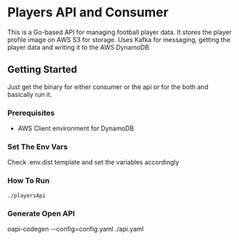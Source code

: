 # Players API and Consumer

This is a Go-based API for managing football player data. It stores the player profile image on AWS S3 for storage.
Uses Kafka for messaging, getting the player data and writing it to the AWS DynamoDB 

## Getting Started

Just get the binary for either consumer or the api or for the both and basically run it.

### Prerequisites

- AWS Client environment for DynamoDB

### Set The Env Vars

Check .env.dist template and set the variables accordingly

### How To Run

```
./playersApi
```

### Generate Open API 

oapi-codegen --config=config.yaml ./api.yaml
